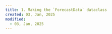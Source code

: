 ```yaml
---
title: 1. Making the `ForecastData` dataclass
created: 03, Jan, 2025
modified:
  - 03, Jan, 2025
---
```

